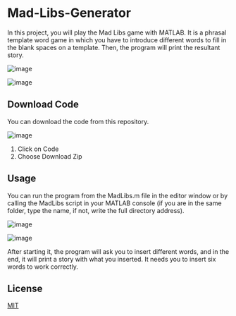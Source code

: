 # Mad-Libs-Generator

In this project, you will play the Mad Libs game with MATLAB. It is a phrasal template word game in which you have to introduce different words to fill in the blank spaces on a template. Then, the program will print the resultant story.

![image](https://user-images.githubusercontent.com/82436702/179925831-250ec89c-70d1-4d94-b175-ecad87d7aa9f.png)

![image](https://user-images.githubusercontent.com/82436702/179931612-52dbcfb6-0b74-487d-b82b-dd825a4bd808.png)



## Download Code

You can download the code from this repository.

![image](https://user-images.githubusercontent.com/82436702/179925903-b3b09698-4b84-4911-8e14-f1492ac5b0dd.png)

1. Click on Code
2. Choose Download Zip


## Usage

You can run the program from the MadLibs.m file in the editor window or by calling the MadLibs script in your MATLAB console (if you are in the same folder, type the name, if not, write the full directory address).

![image](https://user-images.githubusercontent.com/82436702/179926013-e3b0aff1-898c-4c9f-911f-29fabbd7afa9.png)

![image](https://user-images.githubusercontent.com/82436702/179926087-b604782b-5240-4174-984a-fb96c15c87e9.png)

After starting it, the program will ask you to insert different words, and in the end, it will print a story with what you inserted. It needs you to insert six words to work correctly.


## License
[MIT](https://choosealicense.com/licenses/mit/)
